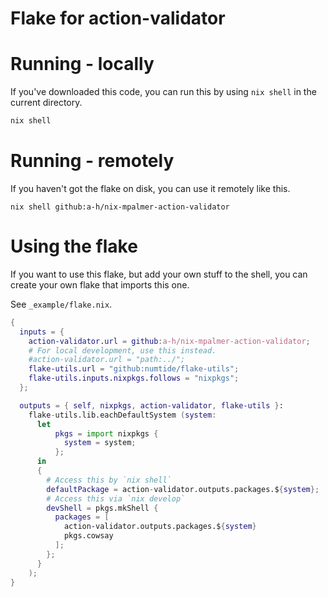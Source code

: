# Flake for action-validator

# Running - locally

If you've downloaded this code, you can run this by using `nix shell` in the current directory.

```sh
nix shell
```

# Running - remotely

If you haven't got the flake on disk, you can use it remotely like this.

```
nix shell github:a-h/nix-mpalmer-action-validator
```

# Using the flake

If you want to use this flake, but add your own stuff to the shell, you can create your own flake that imports this one.

See `_example/flake.nix`.

```nix
{
  inputs = {
    action-validator.url = github:a-h/nix-mpalmer-action-validator;
    # For local development, use this instead.
    #action-validator.url = "path:../";
    flake-utils.url = "github:numtide/flake-utils";
    flake-utils.inputs.nixpkgs.follows = "nixpkgs";
  };

  outputs = { self, nixpkgs, action-validator, flake-utils }:
    flake-utils.lib.eachDefaultSystem (system:
      let
          pkgs = import nixpkgs {
            system = system;
          };
      in
      {
        # Access this by `nix shell`
        defaultPackage = action-validator.outputs.packages.${system};
        # Access this via `nix develop`
        devShell = pkgs.mkShell {
          packages = [
            action-validator.outputs.packages.${system}
            pkgs.cowsay
          ];
        };
      }
    );
}
```
